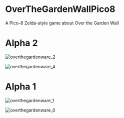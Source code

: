 # OverTheGardenWallPico8
A Pico-8 Zelda-style game about Over the Garden Wall

# Alpha 2
![overthegardenware_2](https://user-images.githubusercontent.com/17690401/135211328-3a4606e0-6fc1-4d5a-bdbb-fae7fa21ad2d.gif)

![overthegardenware_4](https://user-images.githubusercontent.com/17690401/135211339-a81c5b65-f767-493f-baad-f87349d6b216.gif)

# Alpha 1
![overthegardenware_1](https://user-images.githubusercontent.com/17690401/134852289-011d6f92-19a6-4620-b481-f359f8317945.gif)

![overthegardenware_0](https://user-images.githubusercontent.com/17690401/134846408-4bf5b096-3b18-4c38-be4b-90284e120015.gif)
